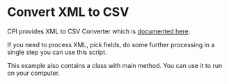 # Convert XML to CSV

CPI provides XML to CSV Converter which is [documented here](https://help.sap.com/viewer/368c481cd6954bdfa5d0435479fd4eaf/Cloud/en-US/902522209e7546f89c3c52ad018603d1.html).

If you need to process XML, pick fields, do some further processing in a single step you can use this script.

This example also contains a class with main method. You can use it to run on your computer.